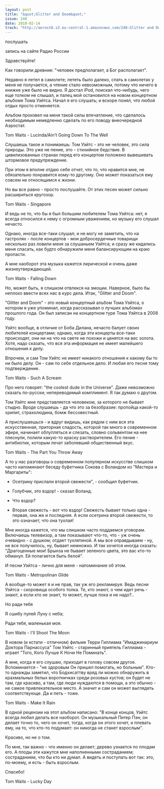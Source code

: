 ```yaml
---
layout: post
title: "&quot;Glitter and Doom&quot;"
issue: 248
date: 2010-02-14
track: "http://aerost8.s3.eu-central-1.amazonaws.com/248-Glitter and Doom.mp3"
---
```


послушать

запись на сайте Радио России

Здравствуйте!

Как говорили древние: "человек предполагает, а Бог располагает".

Недавно я летел в самолете; лететь было далеко, спать в самолетах у меня не получается, а чтение стало невозможным, потому что ничего в книжке уже было не видно. Я достал iPod, поискал что-нибудь, чего еще толком не слышал, и палец мой остановился на новом концертном альбоме Тома Уэйтса. Начал я его слушать; и вскоре понял, что любой отдых просто отменяется.

Альбом произвел на меня такой силы впечатление, что сделалось необходимым немедленно сделать по его поводу внеочередной Аэростат.

Tom Waits - Lucinda/Ain't Going Down To The Well

Cлушаешь такое и понимаешь: Том Уэйтс - это не человек, это сила природы. Это уже не пение, это - стихийное бедствие. В цивилизованных странах перед его концертом положено вывешивать штормовое предупреждение.

При этом я вполне отдаю себе отчет, что то, что нравится мне, не обязательно понравится кому-то другому. Оно может показаться ему совсем не относящимся к жизни.

Но вы все равно - просто послушайте. От этих песен может сильно расшириться кругозор.

Tom Waits - Singapore

И ведь не то, что бы я был большим любителем Тома Уэйтса: нет, я всегда относился к нему с огромным уважением, но музыку его слушал нечасто.

Однако, иногда все-таки слушал; и не могу не заметить, что на гастролях - после концертов - мои добросердечные товарищи несколько раз ловили меня за слушаньем Уэйтса; и сразу же кидались меня спасать, как будто обнаружили меня балансирующим на краю пропасти.

А мне наоборот эта музыка кажется лирической и очень даже жизнеутверждающей.

Tom Waits - Falling Down

Но, может быть, я слишком отвлекся на эмоции. Наверное, было бы неплохо ввести всех нас в курс дела. Итак, "Glitter and Doom".

"Glitter and Doom" - это новый концертный альбом Тома Уэйтса, о котором я уже упоминал, когда рассказывал о лучших альбомах прошлого года. Он был записан на концертном туре Тома Уэйтса в 2008 году.

Уэйтс вообще, в отличие от Боба Дилана, нечасто балует своих любителей концертами; однако, когда эти концерты все-таки происходят, они ни на что на свете не похожи и ценятся на вес золота. Хотя, надо сказать, что вся эта информация не имеет малейшего отношения к делу.

Впрочем, и сам Том Уэйтс не имеет никакого отношения к какому бы то ни было делу. Он - сам по себе отдельное дело. И любая его песня тому подтверждение.

Tom Waits - Such A Scream

Про него говорят: "the coolest dude in the Universe". Даже невозможно сказать по-русски; непереводимый комплимент. Я так думаю о другом.

Том Уэйтс мне представляется человеком, за которого не бывает стыдно. Вроде слушаешь - да что это за безобразие: пропойца какой-то хрипит, страхолюдина, бомж бессовестный.

А прислушаешься - и вдруг видишь, как рядом с ним вся эта  искусственная, приторная сладость, которой так много в современном эфире, начинает облупляться и слезать, словно сольвентом на нее плеснули, полили какую-то краску растворителем. Его пение - антибиотик, которым лечат заболевший общественный вкус.

Tom Waits - The Part You Throw Away

А то у нас разговоры о современном популярном искусстве слишком часто напоминают беседу буфетчика Сокова с Воландом из "Мастера и Маргариты":

- Осетрину прислали второй свежести", - сообщил буфетчик.

- Голубчик, это вздор! - сказал Воланд.

- Что вздор?

- Вторая свежесть - вот что вздор! Свежесть бывает только одна - первая, она же и последняя. А если осетрина второй свежести, то это означает, что она тухлая!

Мне иногда кажется, что мы слишком часто поддаемся уговорам. Включаешь телевизор, а там показывают что-то, что - уж очень очевидно - с душком; отдает тухлятиной. А мы все оправдываем - ну, не все получилось, ну, бывает немножко. И так хочется иногда сказать: "Драгоценные мои! Брынза не бывает зеленого цвета, это вас кто-то обманул. Ей полагается быть белой".

И песни Уэйтса - лично для меня - напоминание об этом.

Tom Waits - Metropolinan Glide

А вообще-то может я и не прав, так уж его рекламируя. Ведь песни Уэйтса - скоровища особого толка. Те, кто знают, о чем идет речь - знают, а если кто не знает, то может, лучше пока и не надо?..

Но ради тебя

Я сшибу пулей Луну с неба;

Ради тебя, маленькая моя.

Tom Waits - I'll Shoot The Moon

В новом (и кстати - отличном) фильме Терри Гиллиама "Имаджинариум Доктора Парнассуса" Том Уэйтс - старинный приятель Гиллиама - играет "Того, Кого Лучше К Ночи Не Поминать".

А мне, когда я его слушаю, приходит в голову совсем другое. Вспоминается - "не здоровым Он пришел помогать, но больным". Кто-то однажды заметил, что Бодхисаттву вряд ли можно обнаружить в крахмальных белых воротничках среди розовых кустов; он будет не там, где красиво, а там, где люди нуждаются в помощи, а это обычно - не самое привлекательное место. А значит и сам он может выглядеть соответствующе. Да и петь - тоже.

Tom Waits - Make It Rain

В одной рецензии на этот альбом написано: "В конце концов, Уэйтс всегда любил делать все наоборот. Он музыкальный Питер Пэн; он делает точно то, чего он хочет, тогда, когда он этого хочет, и плевать ему, на то, что кто-то подумает: он никогда не станет взрослым".

Красиво, но не о том.

По мне, так важно - что именно он делает; дерево узнается по плодам его. А плоды эти кажутся мне наполненными состраданием; состраданием, что бы кто ни думал. А видеть и поступать вот так: это, по-моему, и есть - быть взрослым.

Спасибо!

Tom Waits - Lucky Day
